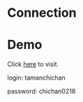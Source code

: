# Connection

# Demo

Click [here](https://tamanchichan.github.io/connection/) to visit.

login: tamanchichan

password: chichan0218